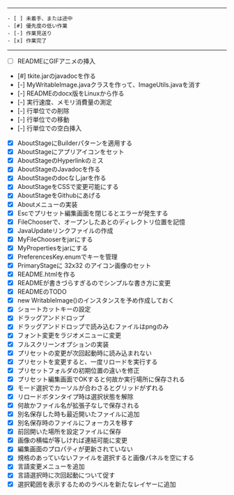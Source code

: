 --------------------------------------------------------------------------------

    - [ ] 未着手、または途中
    - [#] 優先度の低い作業
    - [-] 作業見送り
    - [x] 作業完了

--------------------------------------------------------------------------------

- [ ] READMEにGIFアニメの挿入
- [#] tkite.jarのjavadocを作る
- [-] MyWritableImage.javaクラスを作って、ImageUtils.javaを消す
- [-] READMEのdocx版をLinuxから作る
- [-] 実行速度、メモリ消費量の測定
- [-] 行単位での削除
- [-] 行単位での移動
- [-] 行単位での空白挿入
- [x] AboutStageにBuilderパターンを適用する
- [x] AboutStageにアプリアイコンをセット
- [x] AboutStageのHyperlinkのミス
- [x] AboutStageのJavadocを作る
- [x] AboutStageのdocなしjarを作る
- [x] AboutStageをCSSで変更可能にする
- [x] AboutStageをGithubにあげる
- [x] Aboutメニューの実装
- [x] Escでプリセット編集画面を閉じるとエラーが発生する
- [x] FileChooserで、オープンしたあとのディレクトリ位置を記憶
- [x] JavaUpdateリンクファイルの作成
- [x] MyFileChooserをjarにする
- [x] MyPropertiesをjarにする
- [x] PreferencesKey.enumでキーを管理
- [x] PrimaryStageに 32x32 のアイコン画像のセット
- [x] README.htmlを作る
- [x] READMEが書きづらすぎるのでシンプルな書き方に変更
- [x] READMEのTODO
- [x] new WritableImage()のインスタンスを予め作成しておく
- [x] ショートカットキーの設定
- [x] ドラッグアンドドロップ
- [x] ドラッグアンドドロップで読み込むファイルはpngのみ
- [x] フォント変更をラジオメニューに変更
- [x] フルスクリーンオプションの実装
- [x] プリセットの変更が次回起動時に読み込まれない
- [x] プリセットを変更すると、一度リロードを実行する
- [x] プリセットフォルダの初期位置の違いを修正
- [x] プリセット編集画面でOKすると何故か実行場所に保存される
- [x] モード選択でカーソルが合わさるとグリッドがずれる
- [x] リロードボタンタイプ時は選択状態を解除
- [x] 何故かファイル名が拡張子なしで保存される
- [x] 別名保存した時も最近開いたファイルに追加
- [x] 別名保存時のファイルにフォーカスを移す
- [x] 前回開いた場所を設定ファイルに保存
- [x] 画像の横幅が等しければ連結可能に変更
- [x] 編集画面のプロパティが更新されていない
- [x] 規格のあっていないファイルを選択すると画像パネルを空にする
- [x] 言語変更メニューを追加
- [x] 言語選択時に次回起動について促す
- [x] 選択範囲を表示するためのラベルを新たなレイヤーに追加
